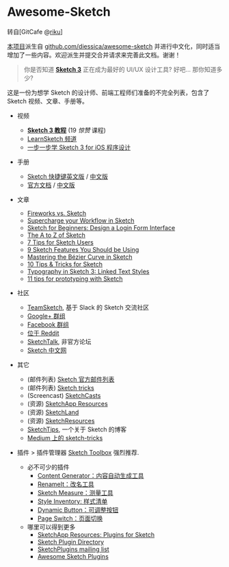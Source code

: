 # Awesome-Sketch
转自[GitCafe @[riku](https://gitcafe.com/riku)]

[本项目](https://github.com/CharzLuo/Awesome-Sketch)派生自 [github.com/diessica/awesome-sketch](https://github.com/diessica/awesome-sketch) 并进行中文化，同时适当增加了一些内容。欢迎派生并提交合并请求来完善此文档。谢谢！

> 你是否知道 [**Sketch 3**](http://bohemiancoding.com/sketch/) 正在成为最好的 UI/UX 设计工具? 好吧... 那你知道多少?

这是一份为想学 Sketch 的设计师、前端工程师们准备的不完全列表，包含了 Sketch 视频、文章、手册等。

- 视频
  - **[Sketch 3 教程](https://www.youtube.com/playlist?list=PLLnpHn493BHE6UIsdKYlS5zu-ZYvx22CS)** (19 *惊赞* 课程)
  - [LearnSketch 频道](https://www.youtube.com/user/learnsketch/videos)
  - [一步一步学 Sketch 3 for iOS 程序设计](https://www.youtube.com/watch?v=6SyFaRNVuUA)

- 手册
  - [Sketch 快捷键英文版](http://sketchshortcuts.com/) / [中文版](http://ss.tto.me/)
  - [官方文档](http://www.bohemiancoding.com/sketch/support/documentation/) / [中文版](http://sketchcn.com/sketch-chinese-user-manual.html)
	  
- 文章
  - [Fireworks vs. Sketch](http://unitid.nl/english/spot-the-difference-fireworks-and-sketch-3)
  - [Supercharge your Workflow in Sketch](https://medium.com/@bazdeas/supercharge-your-workflow-in-sketch-ebc9e5274845)
  - [Sketch for Beginners: Design a Login Form Interface](http://webdesign.tutsplus.com/tutorials/sketch-for-beginners-design-a-login-form-interface--cms-21534)
  - [The A to Z of Sketch](http://webdesign.tutsplus.com/articles/the-a-to-z-of-sketch--cms-22030)
  - [7 Tips for Sketch Users](https://medium.com/design-idea/7-tips-for-sketch-users-e09c27c7ce08)
  - [9 Sketch Features You Should be Using](http://webdesign.tutsplus.com/tutorials/9-sketch-features-you-should-be-using--webdesign-18016)
  - [Mastering the Bézier Curve in Sketch](https://medium.com/sketch-app/mastering-the-bezier-curve-in-sketch-4da8fdf0dbbb)
  - [10 Tips & Tricks for Sketch](http://saloon.io/10-tips-tricks-for-sketch/)
  - [Typography in Sketch 3: Linked Text Styles](https://medium.com/@ericajaclyn/typography-in-sketch-3-linked-text-styles-9946a32af688)
  - [11 tips for prototyping with Sketch](http://blog.invisionapp.com/11-tips-for-prototyping-with-sketch/)

- 社区
  - [TeamSketch](http://teamsketch.io/), 基于 Slack 的 Sketch 交流社区
  - [Google+ 群组](https://plus.google.com/communities/105292892811319179094)
  - [Facebook 群组](https://www.facebook.com/groups/sketchformac/)
  - [位于 Reddit](http://www.reddit.com/r/sketchapp)
  - [SketchTalk](http://sketchtalk.io/), 非官方论坛
  - [Sketch 中文网](http://sketchcn.com/index.html)

- 其它
  - (邮件列表) [Sketch 官方邮件列表](https://bohemian.curated.co/)
  - (邮件列表) [Sketch tricks](http://sketchtricks.com/)
  - (Screencast) [SketchCasts](http://www.sketchcasts.net/)
  - (资源) [SketchApp Resources](http://www.sketchappsources.com/)
  - (资源) [SketchLand](http://sketch.land)
  - (资源) [SketchResources](http://sketchresources.com/)
  - [SketchTips](http://www.sketchtips.info/), 一个关于 Sketch 的博客
  - [Medium 上的 sketch-tricks](https://medium.com/sketch-tricks)

- 插件
  \> 插件管理器 [Sketch Toolbox](http://sketchtoolbox.com/) 强烈推荐.

  - 必不可少的插件
	- [Content Generator：内容自动生成工具](https://github.com/timuric/Content-generator-sketch-plugin)
	- [RenameIt：改名工具](https://github.com/rodi01/RenameIt)
	- [Sketch Measure：测量工具](https://github.com/utom/sketch-measure)
	- [Style Inventory: 样式清单](https://github.com/getflourish/Sketch-Style-Inventory/)
	- [Dynamic Button：可调整按钮](https://github.com/ddwht/sketch-dynamic-button)
	- [Page Switch：页面切换](https://github.com/mauehara/sketch-page-switch)
  - 哪里可以得到更多
	- [SketchApp Resources: Plugins for Sketch](http://www.sketchappsources.com/plugins-for-sketch.html)
	- [Sketch Plugin Directory](https://github.com/sketchplugins/plugin-directory)
	- [SketchPlugins mailing list](http://sketchplugins.com/)
	- [Awesome Sketch Plugins](http://awesome-sket.ch/)
